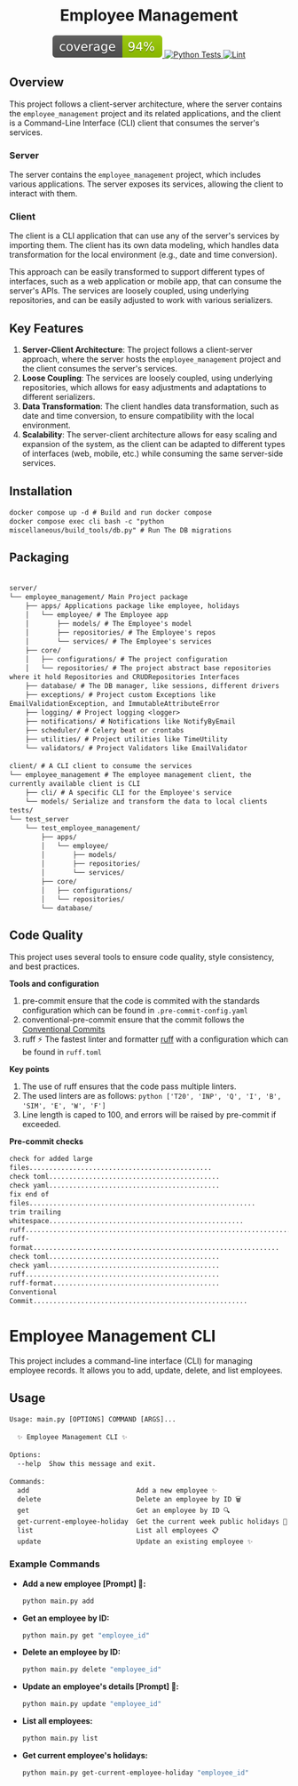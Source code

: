 
<h1 style="text-align: center">Employee Management</h1>

<p style="text-align: center">
  <a href="https://raw.githubusercontent.com/misraX/employee-management/gh-pages/coverage.svg">
    <img src="https://raw.githubusercontent.com/misraX/employee-management/gh-pages/coverage.svg" alt="Coverage">
  </a>
  <a href="https://github.com/misraX/employee-management/actions/workflows/test.yml">
    <img src="https://github.com/misraX/employee-management/actions/workflows/test.yml/badge.svg" alt="Python Tests">
  </a>
  <a href="https://github.com/misraX/employee-management/actions/workflows/lint.yml">
    <img src="https://github.com/misraX/employee-management/actions/workflows/lint.yml/badge.svg" alt="Lint">
  </a>
</p>

## Overview
This project follows a client-server architecture, where the server contains the `employee_management` project and its related applications, and the client is a Command-Line Interface (CLI) client that consumes the server's services.

### Server
The server contains the `employee_management` project, which includes various applications. The server exposes its services, allowing the client to interact with them.

### Client
The client is a CLI application that can use any of the server's services by importing them. The client has its own data modeling, which handles data transformation for the local environment (e.g., date and time conversion).

This approach can be easily transformed to support different types of interfaces, such as a web application or mobile app, that can consume the server's APIs. The services are loosely coupled, using underlying repositories, and can be easily adjusted to work with various serializers.

## Key Features
1. **Server-Client Architecture**: The project follows a client-server approach, where the server hosts the `employee_management` project and the client consumes the server's services.
2. **Loose Coupling**: The services are loosely coupled, using underlying repositories, which allows for easy adjustments and adaptations to different serializers.
3. **Data Transformation**: The client handles data transformation, such as date and time conversion, to ensure compatibility with the local environment.
4. **Scalability**: The server-client architecture allows for easy scaling and expansion of the system, as the client can be adapted to different types of interfaces (web, mobile, etc.) while consuming the same server-side services.


## Installation

```shell
docker compose up -d # Build and run docker compose
docker compose exec cli bash -c "python miscellaneous/build_tools/db.py" # Run The DB migrations
```

## Packaging

```text

server/
└── employee_management/ Main Project package
    ├── apps/ Applications package like employee, holidays
    │   └── employee/ # The Employee app
    │       ├── models/ # The Employee's model
    │       ├── repositories/ # The Employee's repos
    │       └── services/ # The Employee's services
    ├── core/
    │   ├── configurations/ # The project configuration
    │   └── repositories/ # The project abstract base repositories where it hold Repositories and CRUDRepositories Interfaces
    ├── database/ # The DB manager, like sessions, different drivers
    ├── exceptions/ # Project custom Exceptions like EmailValidationException, and ImmutableAttributeError
    ├── logging/ # Project logging <logger>
    ├── notifications/ # Notifications like NotifyByEmail
    ├── scheduler/ # Celery beat or crontabs
    ├── utilities/ # Project utilities like TimeUtility
    └── validators/ # Project Validators like EmailValidator

client/ # A CLI client to consume the services
└── employee_management # The employee management client, the currently available client is CLI
    ├── cli/ # A specific CLI for the Employee's service
    └── models/ Serialize and transform the data to local clients
tests/
└── test_server
    └── test_employee_management/
        ├── apps/
        │   └── employee/
        │       ├── models/
        │       ├── repositories/
        │       └── services/
        ├── core/
        │   ├── configurations/
        │   └── repositories/
        └── database/
```

## Code Quality

This project uses several tools to ensure code quality, style consistency, and best practices.

**Tools and configuration**

1. pre-commit ensure that the code is commited with the standards configuration which can be found
   in `.pre-commit-config.yaml`
2. conventional-pre-commit ensure that the commit follows the [Conventional Commits
   ](https://www.conventionalcommits.org/en/v1.0.0/)
3. ruff ⚡️ The fastest linter and formatter [ruff](https://docs.astral.sh/ruff/) with a configuration which can be found
   in `ruff.toml`

**Key points**

1. The use of ruff ensures that the code pass multiple linters.
2. The used linters are as follows: ```python ['T20', 'INP', 'Q', 'I', 'B', 'SIM', 'E', 'W', 'F']```
3. Line length is caped to 100, and errors will be raised by pre-commit if exceeded.

**Pre-commit checks**

```text
check for added large files..............................................
check toml...........................................
check yaml...........................................
fix end of files.........................................................
trim trailing whitespace.................................................
ruff.....................................................................
ruff-format..............................................................
check toml...........................................
check yaml...........................................
ruff.................................................
ruff-format..........................................
Conventional Commit......................................................
```

# Employee Management CLI

This project includes a command-line interface (CLI) for managing employee records. It allows you to add, update,
delete, and list employees.

## Usage

```text
Usage: main.py [OPTIONS] COMMAND [ARGS]...

  ✨ Employee Management CLI ✨

Options:
  --help  Show this message and exit.

Commands:
  add                           Add a new employee ✨
  delete                        Delete an employee by ID 🗑️
  get                           Get an employee by ID 🔍
  get-current-employee-holiday  Get the current week public holidays 🍹
  list                          List all employees 📋
  update                        Update an existing employee ✨
```

### Example Commands

- **Add a new employee [Prompt] 🚀:**
    ```sh
    python main.py add
    ```

- **Get an employee by ID:**
    ```sh
    python main.py get "employee_id"
    ```

- **Delete an employee by ID:**
    ```sh
    python main.py delete "employee_id"
    ```

- **Update an employee's details [Prompt] 🚀:**
    ```sh
    python main.py update "employee_id"
    ```

- **List all employees:**
    ```sh
    python main.py list
    ```

- **Get current employee's holidays:**
    ```sh
    python main.py get-current-employee-holiday "employee_id"
    ```
